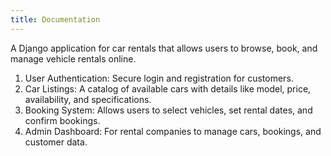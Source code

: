 ```yaml
---
title: Documentation
---
```


A Django application for car rentals that  allows users to browse, book, and manage vehicle rentals online. 
	
1.	User Authentication: Secure login and registration for customers.
2.	Car Listings: A catalog of available cars with details like model, price, availability, and specifications.
3.	Booking System: Allows users to select vehicles, set rental dates, and confirm bookings.
4.	Admin Dashboard: For rental companies to manage cars, bookings, and customer data.
